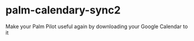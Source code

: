 # palm-calendary-sync2
 Make your Palm Pilot useful again by downloading your Google Calendar to it
